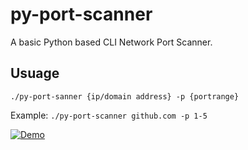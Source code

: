 # py-port-scanner
A basic Python based CLI Network Port Scanner.

## Usuage

``./py-port-sanner {ip/domain address} -p {portrange}``

Example: ```./py-port-scanner github.com -p 1-5```

[![Demo](https://imgur.com/Y9y992G.png)](https://imgur.com/Y9y992G.png)
